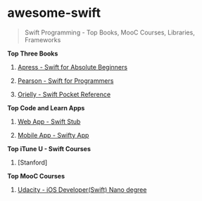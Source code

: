 # awesome-swift
> Swift Programming - Top Books, MooC Courses, Libraries, Frameworks

**Top Three Books**

1. [Apress - Swift for Absolute Beginners](http://www.apress.com/9781484208878?gtmf=f)

2. [Pearson - Swift for Programmers](http://www.pearsonhighered.com/educator/product/Swift-for-Programmers/9780134021362.page)

3. [Orielly - Swift Pocket Reference](http://shop.oreilly.com/product/0636920035640.do)

**Top Code and Learn Apps**

1. [Web App - Swift Stub](http://swiftstub.com/)

2. [Mobile App - Swifty App](http://www.swifty-app.com/)
 
**Top iTune U - Swift Courses**

1. [Stanford]

**Top MooC Courses**

1. [Udacity - iOS Developer(Swift) Nano degree](https://www.udacity.com/course/nd003)

